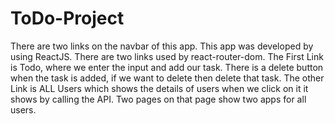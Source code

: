 # ToDo-Project
There are two links on the navbar of this app. 
This app was developed by using ReactJS. 
There are two links used by react-router-dom. 
The First Link is Todo, where we enter the input and add our task. 
There is a delete button when the task is added, if we want to delete then delete that task.
The other Link is ALL Users which shows the details of users when we click on it it shows by calling the API. 
Two pages on that page show two apps for all users.
